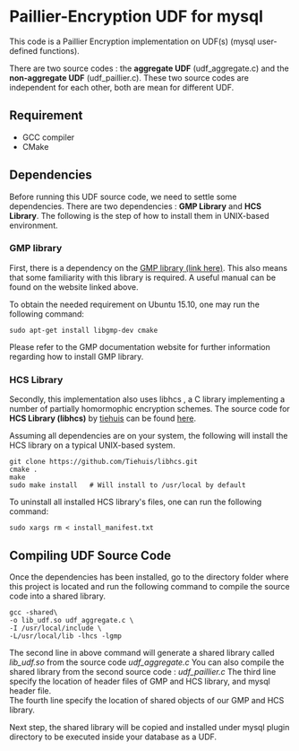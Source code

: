 # Paillier-Encryption UDF for mysql

This code is a Paillier Encryption implementation on UDF(s) (mysql user-defined functions).

There are two source codes : the **aggregate UDF** (udf_aggregate.c) and the **non-aggregate UDF** (udf_paillier.c). 
These two source codes are independent for each other, both are mean for different UDF.

## Requirement
* GCC compiler
* CMake 

## Dependencies
Before running this UDF source code, we need to settle some dependencies. There are two dependencies : **GMP Library** and **HCS Library**.
The following is the step of how to install them in UNIX-based environment.

### GMP library
First, there is a dependency on the [GMP library (link here)](https://gmplib.org/). This also
means that some familiarity with this library is required. A useful manual can
be found on the website linked above.

To obtain the needed requirement on Ubuntu 15.10, one may run the following
command:

    sudo apt-get install libgmp-dev cmake
Please refer to the GMP documentation website for further information regarding how to install GMP library.  

### HCS Library 
Secondly, this implementation also uses libhcs , a C library implementing a number of partially homormophic encryption
schemes. 
The source code for **HCS Library (libhcs)** by [tiehuis](https://github.com/tiehuis) can be found [here](https://tiehuis.github.io/libhcs).

Assuming all dependencies are on your system, the following will install the HCS library on a typical UNIX-based system.

    git clone https://github.com/Tiehuis/libhcs.git
    cmake .
    make
    sudo make install   # Will install to /usr/local by default

To uninstall all installed HCS library's files, one can run the following command:

    sudo xargs rm < install_manifest.txt

## Compiling UDF Source Code
Once the dependencies has been installed, go to the directory folder where this project is located and run the following 
command to compile the source code into a shared library. 

    gcc -shared\    
    -o lib_udf.so udf_aggregate.c \
    -I /usr/local/include \ 
    -L/usr/local/lib -lhcs -lgmp 

The second line in above command will generate a shared library called *lib_udf.so* from the source code *udf_aggregate.c*
You can also compile the shared library from the second source code : *udf_paillier.c*
The third line specify the location of header files of GMP and HCS library, and mysql header file.  
The fourth line specify the location of shared objects of our GMP and HCS library. 

Next step, the shared library will be copied and installed under mysql plugin directory
to be executed inside your database as a UDF.
    


    
